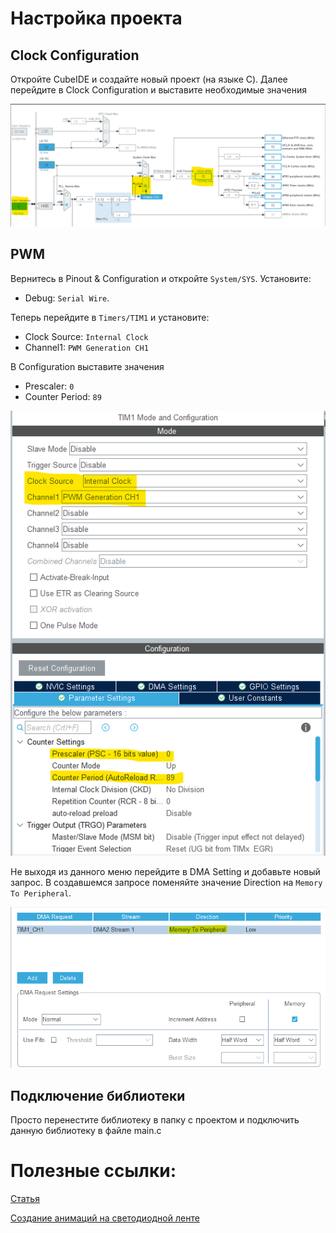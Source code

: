 # Настройка проекта

## Clock Configuration
Откройте CubeIDE и создайте новый проект (на языке C). Далее перейдите в Clock Configuration и выставите необходимые значения 

![Clock Configuration](img/Clock-Configuration.png)

## PWM
Вернитесь в Pinout & Configuration и откройте `System/SYS`. Установите: 

 - Debug: `Serial Wire`.

Теперь перейдите в `Timers/TIM1` и установите: 

 - Clock Source: `Internal Clock`
 - Channel1: `PWM Generation CH1`

В Configuration выставите значения 

 - Prescaler: `0` 
 - Counter Period: `89`

![PWM Setting](img/PWM-Setting.png)

Не выходя из данного меню перейдите в DMA Setting и добавьте новый запрос. В создавшемся запросе поменяйте значение Direction на `Memory To Peripheral`.

![DMA Setting](img/DMA-Setting.png)

## Подключение библиотеки
Просто перенестите библиотеку в папку с проектом и подключить данную библиотеку в файле main.c


# Полезные ссылки:
[Статья](https://controllerstech.com/interface-ws2812-with-stm32/)

[Создание анимаций на светодиодной ленте](https://adrianotiger.github.io/Neopixel-Effect-Generator/)
